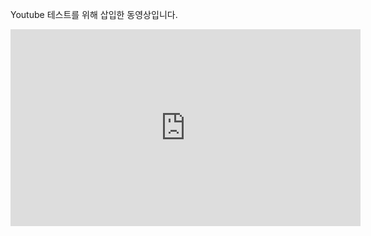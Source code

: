 <script async src="//pagead2.googlesyndication.com/pagead/js/adsbygoogle.js"></script>
<!-- github text 광고 -->
<ins class="adsbygoogle"
     style="display:inline-block;width:728px;height:90px"
     data-ad-client="ca-pub-7500017475798377"
     data-ad-slot="8121882633"></ins>
<script>
(adsbygoogle = window.adsbygoogle || []).push({});
</script>

Youtube 테스트를 위해 삽입한 동영상입니다.

<iframe width="560" height="315" src="https://www.youtube.com/embed/toHP1OdtITg" frameborder="0" allow="accelerometer; autoplay; encrypted-media; gyroscope; picture-in-picture" allowfullscreen></iframe>
